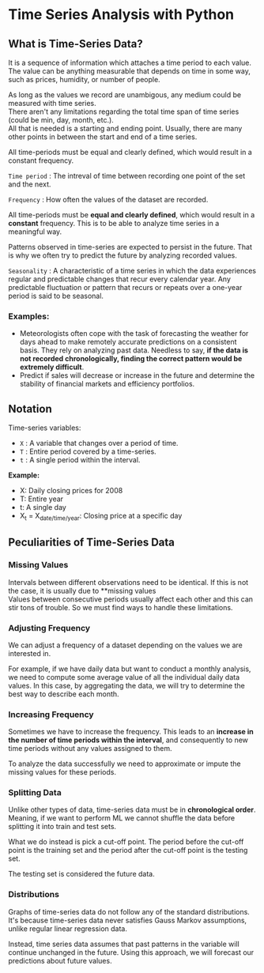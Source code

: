 # Time Series Analysis with Python 

## What is Time-Series Data?
It is a sequence of information which attaches a time period to each value. <br>
The value can be anything measurable that depends on time in some way, such as prices, humidity, or number of people.

As long as the values we record are unambigous, any medium could be measured with time series. <br>
There aren't any limitations regarding the total time span of time series (could be min, day, month, etc.). <br>
All that is needed is a starting and ending point. Usually, there are many other points in between the start and end of a time series.

All time-periods must be equal and clearly defined, which would result in a constant frequency.

`Time period` : The intreval of time between recording one point of the set and the next.

`Frequency` : How often the values of the dataset are recorded.

All time-periods must be **equal and clearly defined**, which would result in a **constant** frequency. This is to be able to analyze time series in a meaningful way.

Patterns observed in time-series are expected to persist in the future. That is why we often try to predict the future by analyzing recorded values.

`Seasonality` : A characteristic of a time series in which the data experiences regular and predictable changes that recur every calendar year. Any predictable fluctuation or pattern that recurs or repeats over a one-year period is said to be seasonal.

### Examples:
- Meteorologists often cope with the task of forecasting the weather for days ahead to make remotely accurate predictions on a consistent basis. They rely on analyzing past data. Needless to say, **if the data is not recorded chronologically, finding the correct pattern would be extremely difficult**.
- Predict if sales will decrease or increase in the future and determine the stability of financial markets and efficiency portfolios.

## Notation
Time-series variables:

- `X` : A variable that changes over a period of time.
- `T` : Entire period covered by a time-series.
- `t` : A single period within the interval.

**Example:**

- X: Daily closing prices for 2008
- T: Entire year
- t: A single day
- X<sub>t</sub> = X<sub>date/time/year</sub>: Closing price at a specific day

## Peculiarities of Time-Series Data

### Missing Values
Intervals between different observations need to be identical. If this is not the case, it is usually due to **missing values <br>
Values between consecutive periods usually affect each other and this can stir tons of trouble. So we must find ways to handle these limitations.

### Adjusting Frequency
We can adjust a frequency of a dataset depending on the values we are interested in.

For example, if we have daily data but want to conduct a monthly analysis, we need to compute some average value of all the individual daily data values. In this case, by aggregating the data, we will try to determine the best way to describe each month.

### Increasing Frequency
Sometimes we have to increase the frequency. This leads to an **increase in the number of time periods within the interval**, and consequently to new time periods without any values assigned to them.

To analyze the data successfully we need to approximate or impute the missing values for these periods.

### Splitting Data
Unlike other types of data, time-series data must be in **chronological order**. Meaning, if we want to perform ML we cannot shuffle the data before splitting it into train and test sets.

What we do instead is pick a cut-off point. The period before the cut-off point is the training set and the period after the cut-off point is the testing set.

The testing set is considered the future data.

### Distributions 
Graphs of time-series data do not follow any of the standard distributions. It's because time-series data never satisfies Gauss Markov assumptions, unlike regular linear regression data.

Instead, time series data assumes that past patterns in the variable will continue unchanged in the future. Using this approach, we will forecast our predictions about future values.
